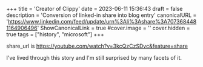 +++
title = 'Creator of Clippy'
date = 2023-06-11 15:36:43
draft = false
description = 'Conversion of linked-in share into blog entry'
canonicalURL = 'https://www.linkedin.com/feed/update/urn%3Ali%3Ashare%3A7073684481164906496'
ShowCanonicalLink = true
#cover.image = ''
cover.hidden = true
tags = ["history", "microsoft"]
+++

share_url is https://youtube.com/watch?v=3kcQzCzSDvc&feature=share

I've lived through this story and I'm still surprised by many facets of it.
